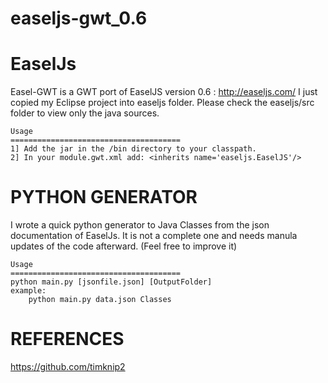 easeljs-gwt_0.6
======================================


EaselJs
======================================
Easel-GWT is a GWT port of EaselJS version 0.6 : http://easeljs.com/
I just copied my Eclipse project into easeljs folder. 
Please check the easeljs/src folder to view only the java sources.
	
	Usage
	======================================
	1] Add the jar in the /bin directory to your classpath.
	2] In your module.gwt.xml add: <inherits name='easeljs.EaselJS'/>


PYTHON GENERATOR
======================================
I wrote a quick python generator to Java Classes from the json documentation of EaselJs.
It is not a complete one and needs manula updates of the code afterward.
(Feel free to improve it)

	Usage
	======================================
	python main.py [jsonfile.json] [OutputFolder]
	example:
		python main.py data.json Classes
		
		
		
REFERENCES
======================================
https://github.com/timknip2

